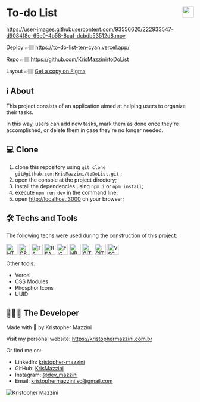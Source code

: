 # To-do List <img height=30 align="right" src="https://user-images.githubusercontent.com/93556620/222933135-9d4c0934-78e0-4275-9787-ee63b93fdaaa.svg">


https://user-images.githubusercontent.com/93556620/222933547-d9084f8e-65e0-4b58-8caf-dcbdb53512d8.mov


Deploy 👉🏽 https://to-do-list-ten-cyan.vercel.app/

Repo 👉🏽 https://github.com/KrisMazzini/toDoList

Layout 👉🏽 [Get a copy on Figma](https://www.figma.com/file/0n0zDN7zbzhRbaEO74Xesx/ToDo-List/duplicate)

## ℹ️ About

This project consists of an application aimed at helping users to organize their tasks.

In this way, users can add new tasks, mark them as done once they're accomplished, or delete them in case they're no longer needed.

## 💻 Clone

1. clone this repository using ```git clone git@github.com:KrisMazzini/toDoList.git``` ;
2. open the console at the project directory;
3. install the dependencies using ```npm i``` or ```npm install```;
4. execute ```npm run dev``` in the command line;
5. open <http://localhost:3000> on your browser;

## 🛠️ Techs and Tools

The following techs were used during the construction of this project:
<div style="display: inline-block">
  <img align="center" alt="HTML" height="30" src="https://cdn.jsdelivr.net/gh/devicons/devicon/icons/html5/html5-original.svg" />
  <img align="center" alt="CSS" height="30" src="https://cdn.jsdelivr.net/gh/devicons/devicon/icons/css3/css3-original.svg">
  <img align="center" alt="TS" height="30" src="https://cdn.jsdelivr.net/gh/devicons/devicon/icons/typescript/typescript-original.svg" />
  <img align="center" alt="REACT" height="30" src="https://cdn.jsdelivr.net/gh/devicons/devicon/icons/react/react-original.svg" />
  <img align="center" alt="FIGMA" height="30" src="https://cdn.jsdelivr.net/gh/devicons/devicon/icons/figma/figma-original.svg" />
  <img align="center" alt="NPM" height="30" src="https://cdn.jsdelivr.net/gh/devicons/devicon/icons/npm/npm-original-wordmark.svg" />
  <img align="center" alt="GIT" height="30" src="https://cdn.jsdelivr.net/gh/devicons/devicon/icons/git/git-original.svg" />
  <img align="center" alt="GITHUB" height="30" src="https://cdn.jsdelivr.net/gh/devicons/devicon/icons/github/github-original.svg" />
  <img align="center" alt="VSCODE" height="30" src="https://cdn.jsdelivr.net/gh/devicons/devicon/icons/vscode/vscode-original.svg" />

</div>

<br>
<p>Other tools:</p> 

- Vercel
- CSS Modules
- Phosphor Icons
- UUID

## 🧔🏽‍♂️ The Developer

Made with 🤍 by Kristopher Mazzini

Visit my personal website: https://kristophermazzini.com.br

Or find me on:

- LinkedIn: [kristopher-mazzini](https://www.linkedin.com/in/kristopher-mazzini/)
- GitHub: [KrisMazzini](https://github.com/KrisMazzini)
- Instagram: [@dev_mazzini](https://www.instagram.com/dev_mazzini/)
- Email: kristophermazzini.sc@gmail.com

![Kristopher Mazzini](https://user-images.githubusercontent.com/93556620/222932116-c255fab0-5888-4b26-b9b2-dc388c7fa607.png)
